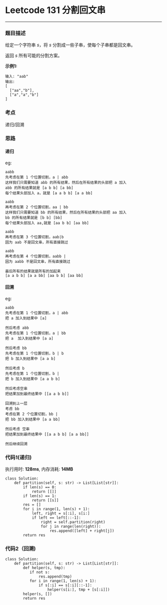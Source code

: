 # Leetcode 131 分割回文串
***
### 题目描述

给定一个字符串 *s*，将 *s* 分割成一些子串，使每个子串都是回文串。

返回 *s* 所有可能的分割方案。

**示例1:**

	输入: "aab"
	输出:
	[
      ["aa","b"],
      ["a","a","b"]
    ]


### 考点

递归/回溯


### 思路

#### 递归
eg:
	 
	aabb
	先考虑在第 1 个位置切割，a | abb
	这样我们只需要知道 abb 的所有结果，然后在所有结果的头部把 a 加入
	abb 的所有结果就是 [a b b] [a bb]
	每个结果头部加入 a，就是 [a a b b] [a a bb]
	
	aabb
	再考虑在第 2 个位置切割，aa | bb
	这样我们只需要知道 bb 的所有结果，然后在所有结果的头部把 aa 加入
	bb 的所有结果就是 [b b] [bb]
	每个结果头部加入 aa,就是 [aa b b] [aa bb]
	
	aabb
	再考虑在第 3 个位置切割，aab|b
	因为 aab 不是回文串，所有直接跳过
	
	aabb
	再考虑在第 4 个位置切割，aabb |
	因为 aabb 不是回文串，所有直接跳过
	
	最后所有的结果就是所有的加起来
	[a a b b] [a a bb] [aa b b] [aa bb]
	
#### 回溯
eg:

	aabb
	先考虑在第 1 个位置切割，a | abb
	把 a 加入到结果中 [a]
	
	然后考虑 abb
	先考虑在第 1 个位置切割，a | bb
	把 a  加入到结果中 [a a]
	
	然后考虑 bb
	先考虑在第 1 个位置切割，b | b
	把 b 加入到结果中 [a a b] 
	
	然后考虑 b
	先考虑在第 1 个位置切割，b | 
	把 b 加入到结果中 [a a b b] 
	
	然后考虑空串
	把结果加到最终结果中 [[a a b b]]
	
	回溯到上一层 
	考虑 bb
	考虑在第 2 个位置切割，bb |
	把 bb 加入到结果中 [a a bb] 
	
	然后考虑 空串
	把结果加到最终结果中 [[a a b b] [a a bb]]
	
	然后继续回溯



### 代码1(递归)
执行用时: **128ms**, 内存消耗: **14MB**

```
class Solution:
    def partition(self, s: str) -> List[List[str]]:
        if len(s) == 0:
            return [[]]
        if len(s) == 1:
            return [[s]]
        res = []
        for i in range(1, len(s) + 1):
            left, right = s[:i], s[i:]
            if left == left[::-1]:
                right = self.partition(right)
                for j in range(len(right)):
                    res.append([left] + right[j])
        return res
```

### 代码2（回溯)

```
class Solution:
    def partition(self, s: str) -> List[List[str]]:
	    def helper(s, tmp):
           if not s:
               res.append(tmp)
           for i in range(1, len(s) + 1):
               if s[:i] == s[:i][::-1]:
                   helper(s[i:], tmp + [s[:i]])
        helper(s, [])
        return res
```


